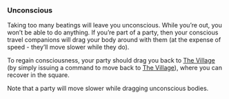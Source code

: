 ### Unconscious
Taking too many beatings will leave you unconscious. While you’re out, you won’t be able to do anything. If you’re
  part of a party, then your conscious travel companions will drag your body around with them (at the expense of speed - they’ll move slower while they do).

To regain consciousness, your party should drag you back to [The Village](locations/village_square/index.md) (by simply issuing a command to move back
  to [The Village](locations/village_square/index.md)), where you can recover in the square.

Note that a party will move slower while dragging unconscious bodies.


